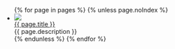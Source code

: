 <!--
title: Zeke Sikelianos
description: designer, natural language programmer, educator
noIndex: true
-->

<div class="main-column">

  <ul class="cards">
    {% for page in pages %}
      {% unless page.noIndex %}
        <li class="card">
          <div class="card-inner">
            <a class="card-thumbnail" href="{{ page.href }}">
              <img src="{{ page.images.thumbnail.href }}">
            </a>
            <div class="card-bottom">
              <div class="card-details">
                <a class="card-details-title" href="{{ page.href }}">{{ page.title }}</a>
                <div class="card-details-description">{{ page.description }}</div>
              </div>
            </div>
          </div>
        </li>
      {% endunless %}
    {% endfor %}
  </ul>

</div>
